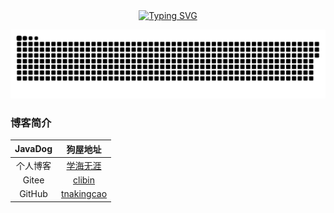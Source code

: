 <div align="center">
  <a href="https://blog.sunguoqi.com/">
    <img src="https://readme-typing-svg.demolab.com?font=Fira+Code&pause=1000&color=ff6b6b&width=435&lines=天生我材必有用&center=true&size=27" alt="Typing SVG" />
  </a>
</div>

![snake](https://raw.githubusercontent.com/TankingCao/TankingCao/output/github-contribution-grid-snake.svg)

### 博客简介

| JavaDog| 狗屋地址 |
| :----:| :----: | 
| 个人博客 | [学海无涯](https://tankingcao.github.io) | 
| Gitee| [clibin](https://gitee.com/clibin) | 
| GitHub|[tnakingcao](https://github.com/TankingCao)| 
